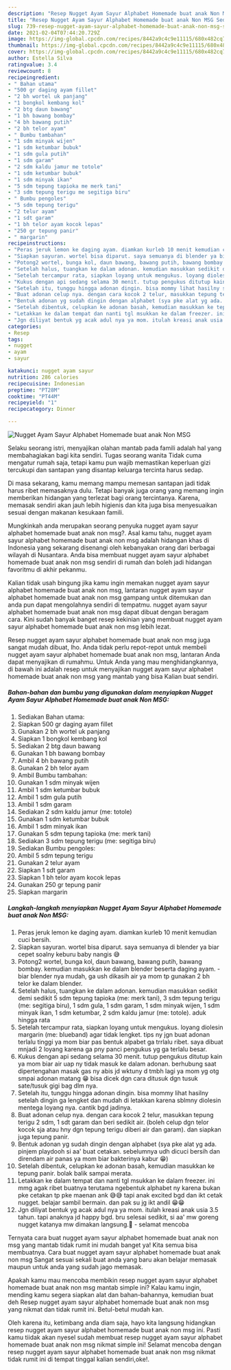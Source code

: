 ```yaml
---
description: "Resep Nugget Ayam Sayur Alphabet Homemade buat anak Non MSG Sederhana Untuk Jualan"
title: "Resep Nugget Ayam Sayur Alphabet Homemade buat anak Non MSG Sederhana Untuk Jualan"
slug: 739-resep-nugget-ayam-sayur-alphabet-homemade-buat-anak-non-msg-sederhana-untuk-jualan
date: 2021-02-04T07:44:20.729Z
image: https://img-global.cpcdn.com/recipes/8442a9c4c9e11115/680x482cq70/nugget-ayam-sayur-alphabet-homemade-buat-anak-non-msg-foto-resep-utama.jpg
thumbnail: https://img-global.cpcdn.com/recipes/8442a9c4c9e11115/680x482cq70/nugget-ayam-sayur-alphabet-homemade-buat-anak-non-msg-foto-resep-utama.jpg
cover: https://img-global.cpcdn.com/recipes/8442a9c4c9e11115/680x482cq70/nugget-ayam-sayur-alphabet-homemade-buat-anak-non-msg-foto-resep-utama.jpg
author: Estella Silva
ratingvalue: 3.4
reviewcount: 8
recipeingredient:
- " Bahan utama"
- "500 gr daging ayam fillet"
- "2 bh wortel uk panjang"
- "1 bongkol kembang kol"
- "2 btg daun bawang"
- "1 bh bawang bombay"
- "4 bh bawang putih"
- "2 bh telor ayam"
- " Bumbu tambahan"
- "1 sdm minyak wijen"
- "1 sdm ketumbar bubuk"
- "1 sdm gula putih"
- "1 sdm garam"
- "2 sdm kaldu jamur me totole"
- "1 sdm ketumbar bubuk"
- "1 sdm minyak ikan"
- "5 sdm tepung tapioka me merk tani"
- "3 sdm tepung terigu me segitiga biru"
- " Bumbu pengoles"
- "5 sdm tepung terigu"
- "2 telur ayam"
- "1 sdt garam"
- "1 bh telor ayam kocok lepas"
- "250 gr tepung panir"
- " margarin"
recipeinstructions:
- "Peras jeruk lemon ke daging ayam. diamkan kurleb 10 menit kemudian cuci bersih."
- "Siapkan sayuran. wortel bisa diparut. saya semuanya di blender ya biar cepet soalny keburu baby nangis 😅"
- "Potong2 wortel, bunga kol, daun bawang, bawang putih, bawang bombay. kemudian masukkan ke dalam blender beserta daging ayam. biar blender nya mudah, ga ush dikasih air ya mom tp gunakan 2 bh telor ke dalam blender."
- "Setelah halus, tuangkan ke dalam adonan. kemudian masukkan sedikit demi sedikit 5 sdm tepung tapioka (me: merk tani), 3 sdm tepung terigu (me: segitiga biru), 1 sdm gula, 1 sdm garam, 1 sdm minyak wijen, 1 sdm minyak ikan, 1 sdm ketumbar, 2 sdm kaldu jamur (me: totole). aduk hingga rata"
- "Setelah tercampur rata, siapkan loyang untuk mengukus. loyang diolesin margarin (me: blueband) agar tidak lengket. tips ny jgn buat adonan terlalu tinggi ya mom biar pas bentuk alpabet ga trrlalu ribet. saya dibuat mnjadi 2 loyang karena ga pny panci pengukus yg ga terlalu besar."
- "Kukus dengan api sedang selama 30 menit. tutup pengukus ditutup kain ya mom biar air uap ny tidak masuk ke dalam adonan. berhubung saat dipertengahan masak gas ny abis jd wktuny d tmbh lagi ya mom yg otg smpai adonan matang 😁 bisa dicek dgn cara ditusuk dgn tusuk sate/tusuk gigi bag dlm nya."
- "Setelah itu, tunggu hingga adonan dingin. bisa mommy lihat hasilny setelah dingin ga lengket dan mudah di letakkan karena sblmny diolesin mentega loyang nya. cantik bgd jadinya."
- "Buat adonan celup nya. dengan cara kocok 2 telur, masukkan tepung terigu 2 sdm, 1 sdt garam dan beri sedikit air. (boleh celup dgn telor kocok sja atau hny dgn tepung terigu diberi air dan garam). dan siapkan juga tepung panir."
- "Bentuk adonan yg sudah dingin dengan alphabet (sya pke alat yg ada. pinjem playdooh si aa&#39; buat cetakan. sebelumnya udh dicuci bersih dan direndam air panas ya mom biar bakterinya kabur 😁)"
- "Setelah dibentuk, celupkan ke adonan basah, kemudian masukkan ke tepung panir. bolak balik sampai merata."
- "Letakkan ke dalam tempat dan nanti tgl msukkan ke dalam freezer. ini mmg agak ribet buatnya terutama ngebentuk alphabet ny karena bukan pke cetakan tp pke maenan ank 😅😅 tapi anak excited bgd dan ikt cetak nugget. belajar sambil bermain. dan pak su jg ikt andil 😁😁"
- "Jgn diliyat bentuk yg acak adul nya ya mom. itulah kreasi anak usia 3.5 tahun. tapi anaknya jd happy bgd. bru selesai sedikit, si aa&#39; mw goreng nugget katanya mw dimakan langsung.🤗 selamat mencoba"
categories:
- Resep
tags:
- nugget
- ayam
- sayur

katakunci: nugget ayam sayur 
nutrition: 286 calories
recipecuisine: Indonesian
preptime: "PT28M"
cooktime: "PT44M"
recipeyield: "1"
recipecategory: Dinner

---
```



![Nugget Ayam Sayur Alphabet Homemade buat anak Non MSG](https://img-global.cpcdn.com/recipes/8442a9c4c9e11115/680x482cq70/nugget-ayam-sayur-alphabet-homemade-buat-anak-non-msg-foto-resep-utama.jpg)

Selaku seorang istri, menyajikan olahan mantab pada famili adalah hal yang membahagiakan bagi kita sendiri. Tugas seorang  wanita Tidak cuma mengatur rumah saja, tetapi kamu pun wajib memastikan keperluan gizi tercukupi dan santapan yang disantap keluarga tercinta harus sedap.

Di masa  sekarang, kamu memang mampu memesan santapan jadi tidak harus ribet memasaknya dulu. Tetapi banyak juga orang yang memang ingin memberikan hidangan yang terlezat bagi orang tercintanya. Karena, memasak sendiri akan jauh lebih higienis dan kita juga bisa menyesuaikan sesuai dengan makanan kesukaan famili. 



Mungkinkah anda merupakan seorang penyuka nugget ayam sayur alphabet homemade buat anak non msg?. Asal kamu tahu, nugget ayam sayur alphabet homemade buat anak non msg adalah hidangan khas di Indonesia yang sekarang disenangi oleh kebanyakan orang dari berbagai wilayah di Nusantara. Anda bisa membuat nugget ayam sayur alphabet homemade buat anak non msg sendiri di rumah dan boleh jadi hidangan favoritmu di akhir pekanmu.

Kalian tidak usah bingung jika kamu ingin memakan nugget ayam sayur alphabet homemade buat anak non msg, lantaran nugget ayam sayur alphabet homemade buat anak non msg gampang untuk ditemukan dan anda pun dapat mengolahnya sendiri di tempatmu. nugget ayam sayur alphabet homemade buat anak non msg dapat dibuat dengan beragam cara. Kini sudah banyak banget resep kekinian yang membuat nugget ayam sayur alphabet homemade buat anak non msg lebih lezat.

Resep nugget ayam sayur alphabet homemade buat anak non msg juga sangat mudah dibuat, lho. Anda tidak perlu repot-repot untuk membeli nugget ayam sayur alphabet homemade buat anak non msg, lantaran Anda dapat menyajikan di rumahmu. Untuk Anda yang mau menghidangkannya, di bawah ini adalah resep untuk menyajikan nugget ayam sayur alphabet homemade buat anak non msg yang mantab yang bisa Kalian buat sendiri.

<!--inarticleads1-->

##### Bahan-bahan dan bumbu yang digunakan dalam menyiapkan Nugget Ayam Sayur Alphabet Homemade buat anak Non MSG:

1. Sediakan  Bahan utama:
1. Siapkan 500 gr daging ayam fillet
1. Gunakan 2 bh wortel uk panjang
1. Siapkan 1 bongkol kembang kol
1. Sediakan 2 btg daun bawang
1. Gunakan 1 bh bawang bombay
1. Ambil 4 bh bawang putih
1. Gunakan 2 bh telor ayam
1. Ambil  Bumbu tambahan:
1. Gunakan 1 sdm minyak wijen
1. Ambil 1 sdm ketumbar bubuk
1. Ambil 1 sdm gula putih
1. Ambil 1 sdm garam
1. Sediakan 2 sdm kaldu jamur (me: totole)
1. Gunakan 1 sdm ketumbar bubuk
1. Ambil 1 sdm minyak ikan
1. Gunakan 5 sdm tepung tapioka (me: merk tani)
1. Sediakan 3 sdm tepung terigu (me: segitiga biru)
1. Sediakan  Bumbu pengoles:
1. Ambil 5 sdm tepung terigu
1. Gunakan 2 telur ayam
1. Siapkan 1 sdt garam
1. Siapkan 1 bh telor ayam kocok lepas
1. Gunakan 250 gr tepung panir
1. Siapkan  margarin




<!--inarticleads2-->

##### Langkah-langkah menyiapkan Nugget Ayam Sayur Alphabet Homemade buat anak Non MSG:

1. Peras jeruk lemon ke daging ayam. diamkan kurleb 10 menit kemudian cuci bersih.
1. Siapkan sayuran. wortel bisa diparut. saya semuanya di blender ya biar cepet soalny keburu baby nangis 😅
1. Potong2 wortel, bunga kol, daun bawang, bawang putih, bawang bombay. kemudian masukkan ke dalam blender beserta daging ayam. - biar blender nya mudah, ga ush dikasih air ya mom tp gunakan 2 bh telor ke dalam blender.
1. Setelah halus, tuangkan ke dalam adonan. kemudian masukkan sedikit demi sedikit 5 sdm tepung tapioka (me: merk tani), 3 sdm tepung terigu (me: segitiga biru), 1 sdm gula, 1 sdm garam, 1 sdm minyak wijen, 1 sdm minyak ikan, 1 sdm ketumbar, 2 sdm kaldu jamur (me: totole). aduk hingga rata
1. Setelah tercampur rata, siapkan loyang untuk mengukus. loyang diolesin margarin (me: blueband) agar tidak lengket. tips ny jgn buat adonan terlalu tinggi ya mom biar pas bentuk alpabet ga trrlalu ribet. saya dibuat mnjadi 2 loyang karena ga pny panci pengukus yg ga terlalu besar.
1. Kukus dengan api sedang selama 30 menit. tutup pengukus ditutup kain ya mom biar air uap ny tidak masuk ke dalam adonan. berhubung saat dipertengahan masak gas ny abis jd wktuny d tmbh lagi ya mom yg otg smpai adonan matang 😁 bisa dicek dgn cara ditusuk dgn tusuk sate/tusuk gigi bag dlm nya.
1. Setelah itu, tunggu hingga adonan dingin. bisa mommy lihat hasilny setelah dingin ga lengket dan mudah di letakkan karena sblmny diolesin mentega loyang nya. cantik bgd jadinya.
1. Buat adonan celup nya. dengan cara kocok 2 telur, masukkan tepung terigu 2 sdm, 1 sdt garam dan beri sedikit air. (boleh celup dgn telor kocok sja atau hny dgn tepung terigu diberi air dan garam). dan siapkan juga tepung panir.
1. Bentuk adonan yg sudah dingin dengan alphabet (sya pke alat yg ada. pinjem playdooh si aa&#39; buat cetakan. sebelumnya udh dicuci bersih dan direndam air panas ya mom biar bakterinya kabur 😁)
1. Setelah dibentuk, celupkan ke adonan basah, kemudian masukkan ke tepung panir. bolak balik sampai merata.
1. Letakkan ke dalam tempat dan nanti tgl msukkan ke dalam freezer. ini mmg agak ribet buatnya terutama ngebentuk alphabet ny karena bukan pke cetakan tp pke maenan ank 😅😅 tapi anak excited bgd dan ikt cetak nugget. belajar sambil bermain. dan pak su jg ikt andil 😁😁
1. Jgn diliyat bentuk yg acak adul nya ya mom. itulah kreasi anak usia 3.5 tahun. tapi anaknya jd happy bgd. bru selesai sedikit, si aa&#39; mw goreng nugget katanya mw dimakan langsung.🤗 - selamat mencoba




Ternyata cara buat nugget ayam sayur alphabet homemade buat anak non msg yang mantab tidak rumit ini mudah banget ya! Kita semua bisa membuatnya. Cara buat nugget ayam sayur alphabet homemade buat anak non msg Sangat sesuai sekali buat anda yang baru akan belajar memasak maupun untuk anda yang sudah jago memasak.

Apakah kamu mau mencoba membikin resep nugget ayam sayur alphabet homemade buat anak non msg mantab simple ini? Kalau kamu ingin, mending kamu segera siapkan alat dan bahan-bahannya, kemudian buat deh Resep nugget ayam sayur alphabet homemade buat anak non msg yang nikmat dan tidak rumit ini. Betul-betul mudah kan. 

Oleh karena itu, ketimbang anda diam saja, hayo kita langsung hidangkan resep nugget ayam sayur alphabet homemade buat anak non msg ini. Pasti kamu tiidak akan nyesel sudah membuat resep nugget ayam sayur alphabet homemade buat anak non msg nikmat simple ini! Selamat mencoba dengan resep nugget ayam sayur alphabet homemade buat anak non msg nikmat tidak rumit ini di tempat tinggal kalian sendiri,oke!.

